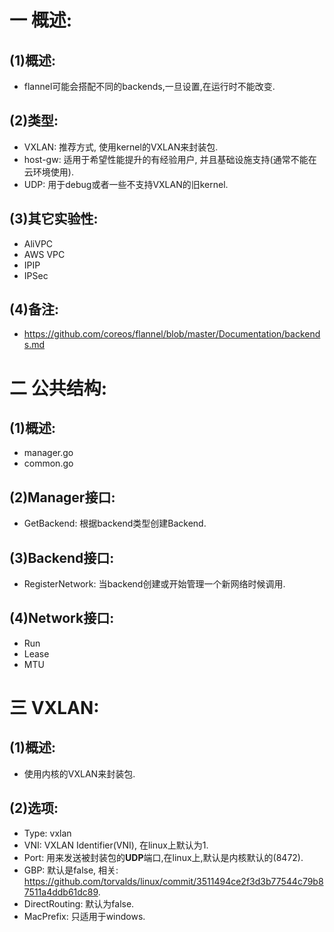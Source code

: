 # 一 概述:
## (1)概述:
- flannel可能会搭配不同的backends,一旦设置,在运行时不能改变. 

## (2)类型:
- VXLAN: 推荐方式, 使用kernel的VXLAN来封装包.
- host-gw: 适用于希望性能提升的有经验用户, 并且基础设施支持(通常不能在云环境使用).
- UDP: 用于debug或者一些不支持VXLAN的旧kernel.

## (3)其它实验性:
- AliVPC
- AWS VPC
- IPIP
- IPSec

## (4)备注:
- https://github.com/coreos/flannel/blob/master/Documentation/backends.md

# 二 公共结构:
## (1)概述:
- manager.go
- common.go

## (2)Manager接口:
- GetBackend: 根据backend类型创建Backend.

## (3)Backend接口:
- RegisterNetwork: 当backend创建或开始管理一个新网络时候调用.

## (4)Network接口:
- Run
- Lease
- MTU


# 三 VXLAN:
## (1)概述:
- 使用内核的VXLAN来封装包.

## (2)选项:
- Type: vxlan
- VNI: VXLAN Identifier(VNI), 在linux上默认为1.
- Port: 用来发送被封装包的**UDP**端口,在linux上,默认是内核默认的(8472).
- GBP: 默认是false, 相关: https://github.com/torvalds/linux/commit/3511494ce2f3d3b77544c79b87511a4ddb61dc89.
- DirectRouting: 默认为false.
- MacPrefix: 只适用于windows.

